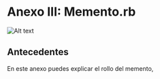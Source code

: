 Anexo III: Memento.rb
=====================


![Alt text](http://cdn.memegenerator.net/instances/400x/29190953.jpg)

## Antecedentes

En este anexo puedes explicar el rollo del memento,



